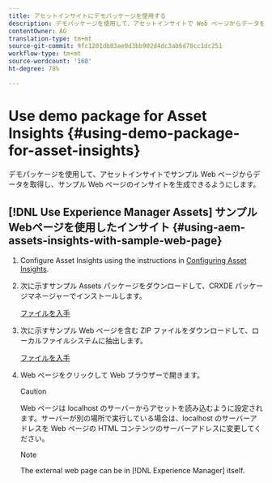 ```yaml
---
title: アセットインサイトにデモパッケージを使用する
description: デモパッケージを使用して、アセットインサイトで Web ページからデータを取得し、Web ページのインサイトを生成できるようにします。
contentOwner: AG
translation-type: tm+mt
source-git-commit: 9fc1201db83ae0d3bb902d4dc3ab6d78cc1dc251
workflow-type: tm+mt
source-wordcount: '160'
ht-degree: 78%

---
```



# Use demo package for Asset Insights {#using-demo-package-for-asset-insights}

デモパッケージを使用して、アセットインサイトでサンプル Web ページからデータを取得し、サンプル Web ページのインサイトを生成できるようにします。

## [!DNL Use Experience Manager Assets] サンプルWebページを使用したインサイト  {#using-aem-assets-insights-with-sample-web-page}

1. Configure Asset Insights using the instructions in [Configuring Asset Insights](touch-ui-configuring-asset-insights.md).
1. 次に示すサンプル Assets パッケージをダウンロードして、CRXDE パッケージマネージャーでインストールします。

   [ファイルを入手](assets/insightsdemo.zip)

1. 次に示すサンプル Web ページを含む ZIP ファイルをダウンロードして、ローカルファイルシステムに抽出します。

   [ファイルを入手](assets/demosite.zip)

1. Web ページをクリックして Web ブラウザーで開きます。

   >[!CAUTION]
   >
   >Web ページは localhost のサーバーからアセットを読み込むように設定されます。サーバーが別の場所で実行している場合は、localhost のサーバーアドレスを Web ページの HTML コンテンツのサーバーアドレスに変更してください。

   >[!NOTE]
   >
   >The external web page can be in [!DNL Experience Manager] itself.
